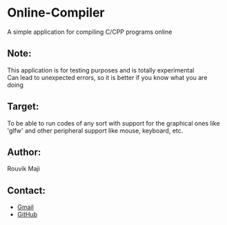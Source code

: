 # Online-Compiler
A simple application for compiling C/CPP programs online

## Note:
This application is for testing purposes and is totally experimental  
Can lead to unexpected errors, so it is better if you know what you are doing

## Target:
To be able to run codes of any sort with support for
the graphical ones like 'glfw' and other peripheral support
like mouse, keyboard, etc.

## Author:
Rouvik Maji

## Contact:
- [Gmail](mailto:majirouvik@gmail.com)
- [GitHub](https://github.com/Rouvik/Rouvik)

